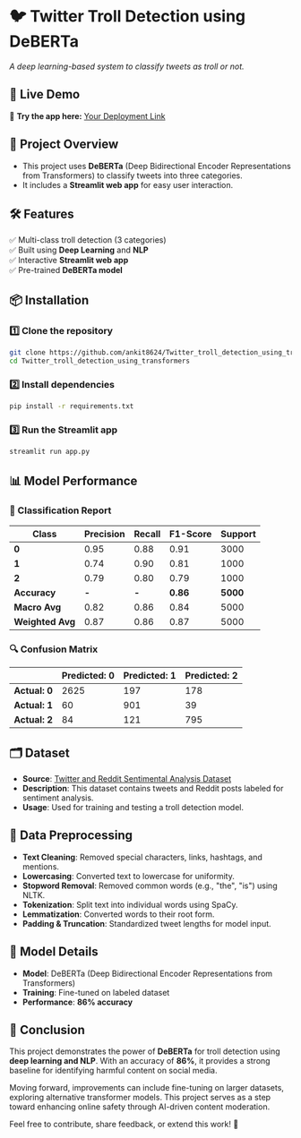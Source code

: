 
# 🐦 Twitter Troll Detection using DeBERTa  
*A deep learning-based system to classify tweets as troll or not.*

## 🚀 Live Demo  
🔗 **Try the app here:** [Your Deployment Link](https://twitter-troll-detection.streamlit.app/)  

## 📌 Project Overview  
- This project uses **DeBERTa** (Deep Bidirectional Encoder Representations from Transformers) to classify tweets into three categories.  
- It includes a **Streamlit web app** for easy user interaction.  

## 🛠️ Features  
✅ Multi-class troll detection (3 categories)  
✅ Built using **Deep Learning** and **NLP**  
✅ Interactive **Streamlit web app**  
✅ Pre-trained **DeBERTa model**  


## 📦 Installation  
### 1️⃣ Clone the repository  
```bash
git clone https://github.com/ankit8624/Twitter_troll_detection_using_transformers.git
cd Twitter_troll_detection_using_transformers
```
### 2️⃣ Install dependencies  
```bash
pip install -r requirements.txt
``` 
### 3️⃣ Run the Streamlit app  
```bash
streamlit run app.py
```

## 📊 Model Performance  
### 📜 Classification Report  
| Class | Precision | Recall | F1-Score | Support |
|-------|----------|--------|----------|---------|
| **0** | 0.95     | 0.88   | 0.91     | 3000    |
| **1** | 0.74     | 0.90   | 0.81     | 1000    |
| **2** | 0.79     | 0.80   | 0.79     | 1000    |
| **Accuracy** | **-** | **-** | **0.86** | **5000** |
| **Macro Avg** | 0.82 | 0.86 | 0.84 | 5000 |
| **Weighted Avg** | 0.87 | 0.86 | 0.87 | 5000 |

### 🔍 Confusion Matrix  
|       | Predicted: 0 | Predicted: 1 | Predicted: 2 |
|-------|-------------|-------------|-------------|
| **Actual: 0** | 2625 | 197 | 178 |
| **Actual: 1** | 60   | 901 | 39  |
| **Actual: 2** | 84   | 121 | 795 |

## 🗂 Dataset  
- **Source**: [Twitter and Reddit Sentimental Analysis Dataset](https://www.kaggle.com/datasets/cosmos98/twitter-and-reddit-sentimental-analysis-dataset)  
- **Description**: This dataset contains tweets and Reddit posts labeled for sentiment analysis.  
- **Usage**: Used for training and testing a troll detection model.  

## 🔄 Data Preprocessing  
- **Text Cleaning**: Removed special characters, links, hashtags, and mentions.  
- **Lowercasing**: Converted text to lowercase for uniformity.  
- **Stopword Removal**: Removed common words (e.g., "the", "is") using NLTK.  
- **Tokenization**: Split text into individual words using SpaCy.  
- **Lemmatization**: Converted words to their root form.  
- **Padding & Truncation**: Standardized tweet lengths for model input.  

## 🧠 Model Details  
- **Model**: DeBERTa (Deep Bidirectional Encoder Representations from Transformers)  
- **Training**: Fine-tuned on labeled dataset  
- **Performance**: **86% accuracy**  

 
## 🏁 Conclusion  
This project demonstrates the power of **DeBERTa** for troll detection using **deep learning and NLP**. With an accuracy of **86%**, it provides a strong baseline for identifying harmful content on social media.  

Moving forward, improvements can include fine-tuning on larger datasets, exploring alternative transformer models. This project serves as a step toward enhancing online safety through AI-driven content moderation.  


Feel free to contribute, share feedback, or extend this work! 🚀  
